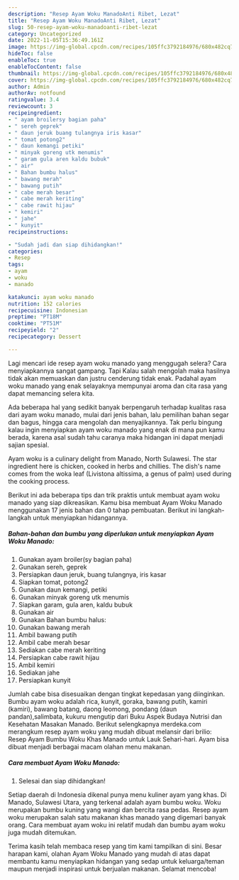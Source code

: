 ```yaml
---
description: "Resep Ayam Woku ManadoAnti Ribet, Lezat"
title: "Resep Ayam Woku ManadoAnti Ribet, Lezat"
slug: 50-resep-ayam-woku-manadoanti-ribet-lezat
category: Uncategorized
date: 2022-11-05T15:36:49.161Z
image: https://img-global.cpcdn.com/recipes/105ffc3792184976/680x482cq70/ayam-woku-manado-foto-resep-utama.jpg
hideToc: false
enableToc: true
enableTocContent: false
thumbnail: https://img-global.cpcdn.com/recipes/105ffc3792184976/680x482cq70/ayam-woku-manado-foto-resep-utama.jpg
cover: https://img-global.cpcdn.com/recipes/105ffc3792184976/680x482cq70/ayam-woku-manado-foto-resep-utama.jpg
author: Admin
authorAv: notfound
ratingvalue: 3.4
reviewcount: 3
recipeingredient:
- " ayam broilersy bagian paha"
- " sereh geprek"
- " daun jeruk buang tulangnya iris kasar"
- " tomat potong2"
- " daun kemangi petiki"
- " minyak goreng utk menumis"
- " garam gula aren kaldu bubuk"
- " air"
- " Bahan bumbu halus"
- " bawang merah"
- " bawang putih"
- " cabe merah besar"
- " cabe merah keriting"
- " cabe rawit hijau"
- " kemiri"
- " jahe"
- " kunyit"
recipeinstructions:

- "Sudah jadi dan siap dihidangkan!"
categories:
- Resep
tags:
- ayam
- woku
- manado

katakunci: ayam woku manado 
nutrition: 152 calories
recipecuisine: Indonesian
preptime: "PT18M"
cooktime: "PT51M"
recipeyield: "2"
recipecategory: Dessert

---
```



Lagi mencari ide resep ayam woku manado yang menggugah selera? Cara menyiapkannya sangat gampang. Tapi Kalau salah mengolah maka hasilnya tidak akan memuaskan dan justru cenderung tidak enak. Padahal ayam woku manado yang enak selayaknya mempunyai aroma dan cita rasa yang dapat memancing selera kita.


Ada beberapa hal yang sedikit banyak berpengaruh terhadap kualitas rasa dari ayam woku manado, mulai dari jenis bahan, lalu pemilihan bahan segar dan bagus, hingga cara mengolah dan menyajikannya. Tak perlu bingung kalau ingin menyiapkan ayam woku manado yang enak di mana pun kamu berada, karena asal sudah tahu caranya maka hidangan ini dapat menjadi sajian spesial.

Ayam woku is a culinary delight from Manado, North Sulawesi. The star ingredient here is chicken, cooked in herbs and chillies. The dish&#39;s name comes from the woka leaf (Livistona altissima, a genus of palm) used during the cooking process.


Berikut ini ada beberapa tips dan trik praktis untuk membuat ayam woku manado yang siap dikreasikan. Kamu bisa membuat Ayam Woku Manado menggunakan 17 jenis bahan dan 0 tahap pembuatan. Berikut ini langkah-langkah untuk menyiapkan hidangannya.

<!--inarticleads1-->

##### Bahan-bahan dan bumbu yang diperlukan untuk menyiapkan Ayam Woku Manado:

1. Gunakan  ayam broiler(sy bagian paha)
1. Gunakan  sereh, geprek
1. Persiapkan  daun jeruk, buang tulangnya, iris kasar
1. Siapkan  tomat, potong2
1. Gunakan  daun kemangi, petiki
1. Gunakan  minyak goreng utk menumis
1. Siapkan  garam, gula aren, kaldu bubuk
1. Gunakan  air
1. Gunakan  Bahan bumbu halus:
1. Gunakan  bawang merah
1. Ambil  bawang putih
1. Ambil  cabe merah besar
1. Sediakan  cabe merah keriting
1. Persiapkan  cabe rawit hijau
1. Ambil  kemiri
1. Sediakan  jahe
1. Persiapkan  kunyit


Jumlah cabe bisa disesuaikan dengan tingkat kepedasan yang diinginkan. Bumbu ayam woku adalah rica, kunyit, goraka, bawang putih, kamiri (kamiri), bawang batang, daong leomong, pondang (daun pandan),salimbata, kukuru mengutip dari Buku Aspek Budaya Nutrisi dan Kesehatan Masakan Manado. Berikut selengkapnya merdeka.com merangkum resep ayam woku yang mudah dibuat melansir dari brilio: Resep Ayam Bumbu Woku Khas Manado untuk Lauk Sehari-hari. Ayam bisa dibuat menjadi berbagai macam olahan menu makanan. 

<!--inarticleads2-->

##### Cara membuat Ayam Woku Manado:


1. Selesai dan siap dihidangkan!

Setiap daerah di Indonesia dikenal punya menu kuliner ayam yang khas. Di Manado, Sulawesi Utara, yang terkenal adalah ayam bumbu woku. Woku merupakan bumbu kuning yang wangi dan bercita rasa pedas. Resep ayam woku merupakan salah satu makanan khas manado yang digemari banyak orang. Cara membuat ayam woku ini relatif mudah dan bumbu ayam woku juga mudah ditemukan. 

Terima kasih telah membaca resep yang tim kami tampilkan di sini. Besar harapan kami, olahan Ayam Woku Manado yang mudah di atas dapat membantu kamu menyiapkan hidangan yang sedap untuk keluarga/teman maupun menjadi inspirasi untuk berjualan makanan. Selamat mencoba!
